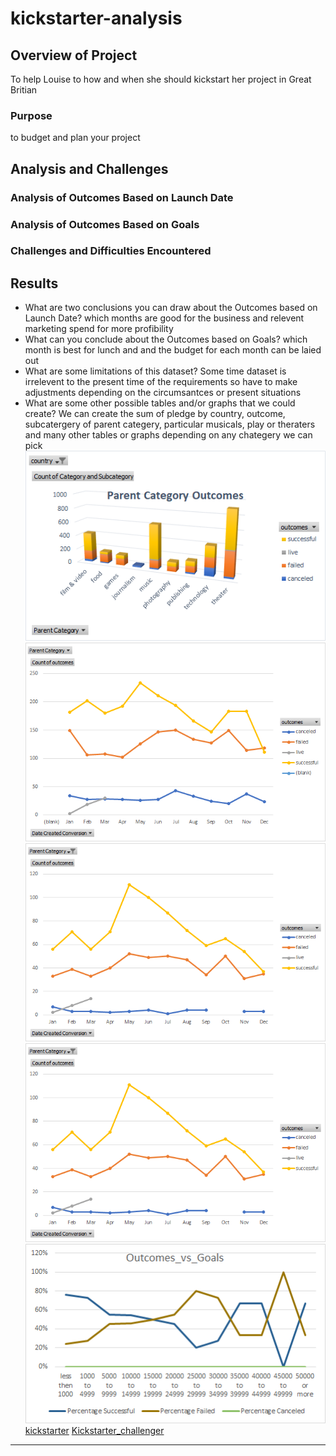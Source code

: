 # kickstarter-analysis
## Overview of Project
To help Louise to how and when she should kickstart her project in Great Britian
### Purpose
to budget and plan your project 
## Analysis and Challenges

### Analysis of Outcomes Based on Launch Date

### Analysis of Outcomes Based on Goals

### Challenges and Difficulties Encountered

## Results

- What are two conclusions you can draw about the Outcomes based on Launch Date?
which months are good for the business and relevent marketing spend for more profibility 
- What can you conclude about the Outcomes based on Goals?
which month is best for lunch and and the budget for each month can be laied out 
- What are some limitations of this dataset?
Some time dataset is irrelevent to the present time of the requirements so have to make adjustments depending on the circumsantces or present situations
- What are some other possible tables and/or graphs that we could create?
We can create the sum of pledge by country, outcome, subcatergery of parent categery, particular musicals, play or theraters and many other tables or graphs depending on any chategery we can pick
![parent category](https://github.com/Harpritkc/kickstarter-analysis/blob/main/Parent%20Category.png)
![line Chart](https://github.com/Harpritkc/kickstarter-analysis/blob/main/Line%20chart%20based%20on%20lunched%20date.png)
![launch date for theater](https://github.com/Harpritkc/kickstarter-analysis/blob/main/launch%20date%20for%20theater.png)
![Theater_Outcomes_vs_Launch](https://github.com/Harpritkc/kickstarter-analysis/blob/main/launch%20date%20for%20theater.png)
![Outcomes_vs_Goals](https://github.com/Harpritkc/kickstarter-analysis/blob/main/outcomes_vs_goals.png)
[kickstarter](https://github.com/Harpritkc/kickstarter-analysis/upload/main)
[Kickstarter_challenger](https://github.com/Harpritkc/kickstarter-analysis/blob/main/Successful%20US%20Kickstarters.zip)

------

